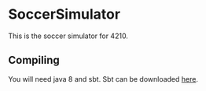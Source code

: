# SoccerSimulator

This is the soccer simulator for 4210.  

## Compiling

You will need java 8 and sbt.  Sbt can be downloaded [here](http://www.scala-sbt.org).


